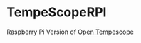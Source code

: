 # TempeScopeRPI
Raspberry Pi Version of [Open Tempescope](https://github.com/kenkawakenkenke/tempescope)
